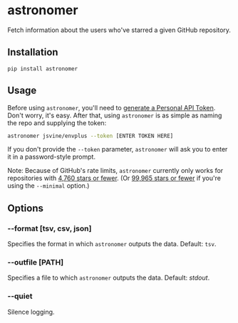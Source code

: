 # astronomer

Fetch information about the users who've starred a given GitHub repository.

## Installation

`pip install astronomer`

## Usage

Before using `astronomer`, you'll need to [generate a Personal API Token](https://github.com/blog/1509-personal-api-tokens). Don't worry, it's easy. After that, using `astronomer` is as simple as naming the repo and supplying the token:

```sh
astronomer jsvine/envplus --token [ENTER TOKEN HERE]
```

If you don't provide the `--token` parameter, `astronomer` will ask you to enter it in a password-style prompt.

Note: Because of GitHub's rate limits, `astronomer` currently only works for repositories with [4,760 stars or fewer](https://www.wolframalpha.com/input/?i=5000%3Dfloor%281+%2B+ceil%28%28x%2F20%29%29+%2B+x%29). (Or [99,965 stars or fewer](https://www.wolframalpha.com/input/?i=5000%3Dfloor%281+%2B+ceil%28%28x%2F20%29%29%29) if you're using the `--minimal` option.)

## Options

### --format [tsv, csv, json]

Specifies the format in which `astronomer` outputs the data. Default: `tsv`.

### --outfile [PATH]

Specifies a file to which `astronomer` outputs the data. Default: *stdout*.

### --quiet

Silence logging.

